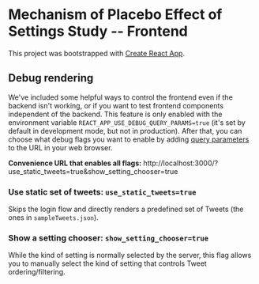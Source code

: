 # Mechanism of Placebo Effect of Settings Study -- Frontend
This project was bootstrapped with [Create React App](https://github.com/facebook/create-react-app).

## Debug rendering
We've included some helpful ways to control the frontend even if the backend isn't working, or if you want to test
frontend components independent of the backend.  This feature is only enabled with the environment variable
`REACT_APP_USE_DEBUG_QUERY_PARAMS=true` (it's set by default in development mode, but not in production).  After that,
you can choose what debug flags you want to enable by adding
[query parameters](https://en.wikipedia.org/wiki/Query_string) to the URL in your web browser.

**Convenience URL that enables all flags:** http://localhost:3000/?use_static_tweets=true&show_setting_chooser=true

### Use static set of tweets: `use_static_tweets=true`
Skips the login flow and directly renders a predefined set of Tweets (the ones in `sampleTweets.json`).

### Show a setting chooser: `show_setting_chooser=true`
While the kind of setting is normally selected by the server, this flag allows you to manually select the kind of
setting that controls Tweet ordering/filtering.
